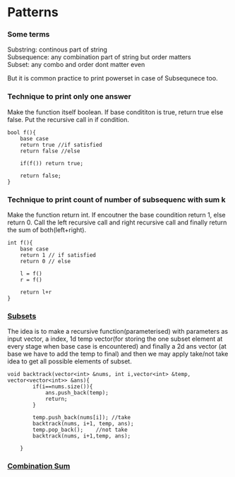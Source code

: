 # Patterns

### Some terms

Substring: continous part of string<br />
Subsequence: any combination part of string but order matters<br />
Subset: any combo and order dont matter even<br />

But it is common practice to print powerset in case of Subsequnece too.


### Technique to print only one answer

Make the function itself boolean. If base condititon is true, return true else false. Put the recursive call in if condition.

```
bool f(){
    base case
    return true //if satisfied
    return false //else

    if(f()) return true;
    
    return false;
}
```

### Technique to print count of number of subsequenc with sum k
Make the function return int. If encoutner the base coundition return 1, else return 0. Call the left recursive call and right recursive call and finally return the sum of both(left+right).

```
int f(){
    base case
    return 1 // if satisfied
    return 0 // else

    l = f()
    r = f()

    return l+r
}
```

### [Subsets](https://leetcode.com/problems/subsets/)

The idea is to make a recursive function(parameterised) with parameters as input vector, a index, 1d temp vector(for storing the one subset element at every stage when base case is encountered) and finally a 2d ans vector (at base we have to add the temp to final) and then we may apply take/not take idea to get all possible elements of subset.

```
void backtrack(vector<int> &nums, int i,vector<int> &temp, vector<vector<int>> &ans){
        if(i==nums.size()){
            ans.push_back(temp);
            return;         
        }
        
        temp.push_back(nums[i]); //take
        backtrack(nums, i+1, temp, ans);
        temp.pop_back();    //not take
        backtrack(nums, i+1,temp, ans);
          
    }
```

### [Combination Sum](https://leetcode.com/problems/combination-sum/)


